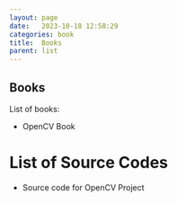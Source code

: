 ```yaml
---
layout: page
date:   2023-10-18 12:58:29
categories: book
title:  Books
parent: list
---
```



## Books
List of books:

- OpenCV Book


# List of Source Codes 

- Source code for OpenCV Project

